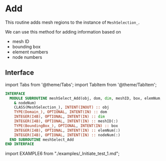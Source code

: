 # Add

This routine adds mesh regions to the instance of `MeshSelection_`.

We can use this method for adding information based on

- mesh ID
- bounding box
- element numbers
- node numbers

## Interface

import Tabs from '@theme/Tabs';
import TabItem from '@theme/TabItem';

<Tabs>
<TabItem value="interface" label="Interface" default>

```fortran
INTERFACE
  MODULE SUBROUTINE meshSelect_Add(obj, dom, dim, meshID, box, elemNum, &
    & nodeNum)
    CLASS(MeshSelection_), INTENT(INOUT) :: obj
    TYPE(Domain_), OPTIONAL, INTENT(IN) :: dom
    INTEGER(I4B), OPTIONAL, INTENT(IN) :: dim
    INTEGER(I4B), OPTIONAL, INTENT(IN) :: meshID(:)
    TYPE(BoundingBox_), OPTIONAL, INTENT(IN) :: box
    INTEGER(I4B), OPTIONAL, INTENT(IN) :: elemNum(:)
    INTEGER(I4B), OPTIONAL, INTENT(IN) :: nodeNum(:)
  END SUBROUTINE meshSelect_Add
END INTERFACE
```

</TabItem>

<TabItem value="example" label="️See example">

import EXAMPLE6 from "./examples/_Initiate_test_1.md";

<EXAMPLE6 />

</TabItem>

<TabItem value="close" label="↢ ">

</TabItem>
</Tabs>
